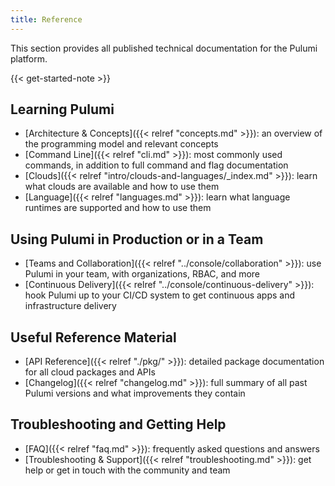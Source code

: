 ```yaml
---
title: Reference
---
```


This section provides all published technical documentation for the Pulumi platform.

{{< get-started-note >}}

## Learning Pulumi

* [Architecture & Concepts]({{< relref "concepts.md" >}}): an overview of the programming model and relevant concepts
* [Command Line]({{< relref "cli.md" >}}): most commonly used commands, in addition to full command and flag documentation
* [Clouds]({{< relref "intro/clouds-and-languages/_index.md" >}}): learn what clouds are available and how to use them
* [Language]({{< relref "languages.md" >}}): learn what language runtimes are supported and how to use them

## Using Pulumi in Production or in a Team

* [Teams and Collaboration]({{< relref "../console/collaboration" >}}): use Pulumi in your team, with organizations, RBAC, and more
* [Continuous Delivery]({{< relref "../console/continuous-delivery" >}}): hook Pulumi up to your CI/CD system to get continuous apps and infrastructure delivery

## Useful Reference Material

* [API Reference]({{< relref "./pkg/" >}}): detailed package documentation for all cloud packages and APIs
* [Changelog]({{< relref "changelog.md" >}}): full summary of all past Pulumi versions and what improvements they contain

## Troubleshooting and Getting Help

* [FAQ]({{< relref "faq.md" >}}): frequently asked questions and answers
* [Troubleshooting & Support]({{< relref "troubleshooting.md" >}}): get help or get in touch with the community and team
